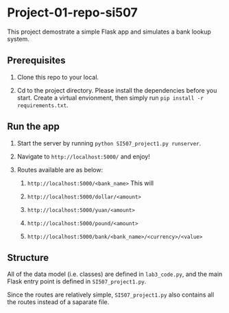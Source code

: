 # Project-01-repo-si507

This project demostrate a simple Flask app and simulates a bank lookup system.

## Prerequisites

1. Clone this repo to your local.

1. Cd to the project directory. Please install the dependencies before you start. Create a virtual envionment, then simply run `pip install -r requirements.txt`.

## Run the app

1. Start the server by running `python SI507_project1.py runserver`.

1. Navigate to `http://localhost:5000/` and enjoy!

1. Routes available are as below:

    1. `http://localhost:5000/<bank_name>`
    This will


    1. `http://localhost:5000/dollar/<amount>`
    1. `http://localhost:5000/yuan/<amount>`
    1. `http://localhost:5000/pound/<amount>`
    1. `http://localhost:5000/bank/<bank_name>/<currency>/<value>`


## Structure

All of the data model (i.e. classes) are defined in `lab3_code.py`, and the main Flask entry point is defined in `SI507_project1.py`.

Since the routes are relatively simple, `SI507_project1.py` also contains all the routes instead of a saparate file.